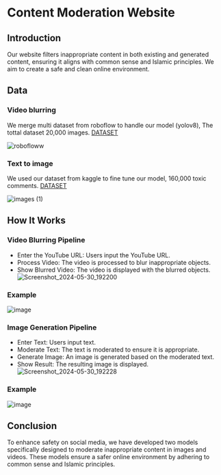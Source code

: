 # Content Moderation Website
## Introduction
Our website filters inappropriate content in both existing and generated content, ensuring it aligns with common sense and Islamic principles. We aim to create a safe and clean online environment.

## Data
### Video blurring
We merge multi dataset from roboflow to handle our model (yolov8), The tottal dataset 20,000 images.
[DATASET](https://universe.roboflow.com/jaishreeram/violence_maksad)

![robofloww](https://github.com/ibrahimAlawi/Deraa/assets/158778240/1fe5ec6b-79c4-45b2-b81a-7fac0523915e)
### Text to image

We used our dataset from kaggle to fine tune our model, 160,000 toxic comments.
[DATASET](https://www.kaggle.com/datasets/julian3833/jigsaw-toxic-comment-classification-challenge?select=train.csv)

![images (1)](https://github.com/ibrahimAlawi/Deraa/assets/158778240/683e2653-b368-4887-81c9-e028a85fd6c1)
## How It Works
### Video Blurring Pipeline
- Enter the YouTube URL: Users input the YouTube URL.
- Process Video: The video is processed to blur inappropriate objects.
- Show Blurred Video: The video is displayed with the blurred objects.
![Screenshot_2024-05-30_192200](https://github.com/ibrahimAlawi/Deraa/assets/158778240/125fff3b-d247-46dd-b7a7-b6b1d16fa5bc)  

### Example
![image](https://github.com/ibrahimAlawi/Deraa/assets/158778240/727729d5-49cd-4442-a3f5-02371d25a90d)

### Image Generation Pipeline
- Enter Text: Users input text.
- Moderate Text: The text is moderated to ensure it is appropriate.
- Generate Image: An image is generated based on the moderated text.
- Show Result: The resulting image is displayed.
![Screenshot_2024-05-30_192228](https://github.com/ibrahimAlawi/Deraa/assets/158778240/d89e918c-bcd3-4ca8-a3e1-c7f2db397149)

### Example
![image](https://github.com/ibrahimAlawi/Deraa/assets/158778240/e5aecfa2-23ef-4e41-b8d1-c2956d2342a3)



## Conclusion
To enhance safety on social media, we have developed two models specifically designed to moderate inappropriate content in images and videos. These models ensure a safer online environment by adhering to common sense and Islamic principles.
